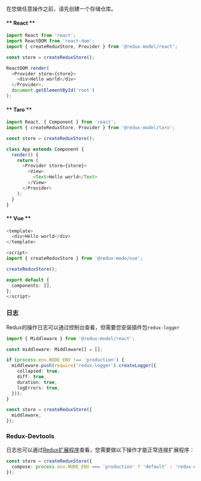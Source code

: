 在您做任意操作之前，请先创建一个存储仓库。

<!-- tabs:start -->

#### ** React **
```typescript
import React from 'react';
import ReactDOM from 'react-dom';
import { createReduxStore, Provider } from '@redux-model/react';

const store = createReduxStore();

ReactDOM.render(
  <Provider store={store}>
    <div>Hello world</div>
  </Provider>,
  document.getElementById('root')
);
```
#### ** Taro **
```typescript
import React, { Component } from 'react';
import { createReduxStore, Provider } from '@redux-model/taro';

const store = createReduxStore();

class App extends Component {
  render() {
    return (
      <Provider store={store}>
        <View>
          <Text>Hello world</Text>
        </View>
      </Provider>
    );
  }
}
```

#### ** Vue **
```typescript
<template>
  <div>Hello world</div>
</template>

<script>
import { createReduxStore } from '@redux-mode/vue';

createReduxStore();

export default {
  components: [],
};
</script>
```

<!-- tabs:end -->


### 日志
Redux的操作日志可以通过控制台查看，但需要您安装插件包`redux-logger`
```typescript
import { Middleware } from '@redux-model/react';

const middleware: Middleware[] = [];

if (process.env.NODE_ENV !== 'production') {
  middleware.push(require('redux-logger').createLogger({
    collapsed: true,
    diff: true,
    duration: true,
    logErrors: true,
  }));
}

const store = createReduxStore({
  middleware,
});
```

### Redux-Devtools
日志也可以通过[Redux扩展程序](https://chrome.google.com/webstore/detail/redux-devtools/lmhkpmbekcpmknklioeibfkpmmfibljd)查看，您需要做以下操作才能正常连接扩展程序：
```typescript
const store = createReduxStore({
  compose: process.env.NODE_ENV === 'production' ? 'default' : 'redux-devtools',
});
```
